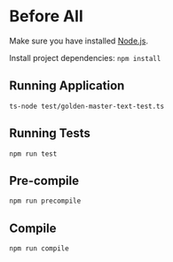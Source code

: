# Before All
Make sure you have installed [Node.js](http://www.nodejs.org).

Install project dependencies: `npm install`

## Running Application
`ts-node test/golden-master-text-test.ts`

## Running Tests
`npm run test`

## Pre-compile
`npm run precompile`

## Compile
`npm run compile`
